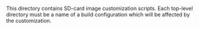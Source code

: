 This directory contains SD-card image customization scripts. Each top-level directory must be a name of a build configuration which will be affected by the customization.
